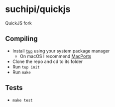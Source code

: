 # suchipi/quickjs

QuickJS fork

## Compiling

- Install [`tup`](https://gittup.org/tup/) using your system package manager
  - On macOS I recommend [MacPorts](https://www.macports.org/)
- Clone the repo and cd to its folder
- Run `tup init`
- Run `make`

## Tests

- `make test`
